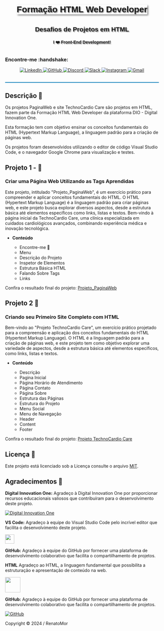 <div style="border: 0px solid #00f; padding: 10px; display: flex; justify-content: center;">
    <div style="box-shadow: 3px 3px 5px #888; display: flex; align-items: center; text-align: center; font-family: 'Verdana', sans-serif;">        
        <h1 style="margin: 0; text-shadow: 2px 2px 3px #888;">Formação HTML Web Developer</h1>
    </div>
</div>

<br>
<div style="border: 0px solid #00f; padding: 10px; display: flex; align-items: center; justify-content: center; text-align: center; font-family: 'Lato', sans-serif;">
    <h2 style="margin: 0; text-shadow: 2px 2px 3px #888; font-family: 'Helvetica', sans-serif; text-decoration: none;">Desafios de Projetos em HTML</h2>
</div>


<div style="border: 0px solid #00f; padding: 10px; display: flex; align-items: center; justify-content: center; text-align: center;">
    <div style="display: flex; align-items: center; justify-content: center;">
               <h4 style="margin: 0; text-shadow: 2px 2px 3px #888; font-family: 'Raleway', sans-serif;">I ❤️ Front-End Development!</h4>
    </div>
</div>


<h3>Encontre-me :handshake: </h3> 


<p align="center">
    <a href="https://www.linkedin.com/in/renatomoreira-rm/" target="_blank">
        <img alt="LinkedIn" src="https://img.shields.io/badge/LinkedIn-0077B5?style=plastic&logo=linkedin&logoColor=white">
    </a>
    <a href="https://github.com/RenatoMor" target="_blank">
        <img alt="GitHub" src="https://img.shields.io/badge/GitHub-181717?style=plastic&logo=github&logoColor=white">
    </a>
    <a href="https://discord.com/channels/@me/1123380010779152444/" target="_blank">
        <img alt="Discord" src="https://img.shields.io/badge/Discord-5865F2?style=plastic&logo=discord&logoColor=white">
    </a>
</a>
    <a href="https://kovihq.slack.com/" target="_blank">
        <img alt="Slack" src="https://img.shields.io/badge/Slack-4A154B?style=plastic&logo=slack&logoColor=white">
    </a>
    <a href="https://www.instagram.com/renatomorspider/" target="_blank">
        <img alt="Instagram" src="https://img.shields.io/badge/Instagram-E4405F?style=plastic&logo=instagram&logoColor=white">
    </a>
    <a href="mailto:piano.tato@gmail.com" target="_blank">
        <img alt="Gmail" src="https://img.shields.io/badge/Gmail-EA4335?style=plastic&logo=gmail&logoColor=white">
    </a>
</p>
</p>
<br>

<div style="height: 2px; background-color: #0077B5;"></div>



## Descrição :footprints:

Os projetos PaginaWeb e site TechnoCardio Care são projetos em HTML, fazem parte da Formação HTML Web Developer da plataforma DIO - Digital Innovation One. 

Esta formação tem com objetivo ensinar os conceitos fundamentais do HTML (Hypertext Markup Language), a linguagem padrão para a criação de páginas web.

Os projetos foram desenvolvidos utilizando o editor de código Visual Studio Code, e o navegador Google Chrome para visualização e testes.

## Projeto 1 - :footprints:

### Criar uma Página Web Utilizando as Tags Aprendidas

Este projeto, intitulado "Projeto_PaginaWeb", é um exercício prático para compreender e aplicar conceitos fundamentais do HTML. O HTML (Hypertext Markup Language) é a linguagem padrão para criar páginas web, e este projeto busca explorar diversos aspectos, desde a estrutura básica até elementos específicos como links, listas e textos.
Bem-vindo à página inicial da TechnoCardio Care, uma clínica especializada em cuidados cardiológicos avançados, combinando experiência médica e inovação tecnológica.


- **Conteúdo**

    - Encontre-me :handshake:
    - Menu
    - Descrição do Projeto
    - Inspetor de Elementos
    - Estrutura Básica HTML 
    - Falando Sobre Tags 
    - Links 
  

Confira o resultado final do projeto: [Projeto_PaginaWeb](https://github.com/RenatoMor/dio_projetos_html.git)
   


## Projeto 2 :footprints:

### Criando seu Primeiro Site Completo com HTML

Bem-vindo ao "Projeto TechnoCardio Care", um exercício prático projetado para a compreensão e aplicação dos conceitos fundamentais do HTML (Hypertext Markup Language). O HTML é a linguagem padrão para a criação de páginas web, e este projeto tem como objetivo explorar uma variedade de aspectos, desde a estrutura básica até elementos específicos, como links, listas e textos.

 

- **Conteúdo**
  
  - Descrição
  - Pagina Inicial
  - Página Horário de Atendimento
  - Página Contato
  - Página Sobre
  - Estrutura das Páginas
  - Estrutura do Projeto
  - Menu Social
  - Menu de Navegação
  - Header
  - Content
  - Footer

Confira o resultado final do projeto: [Projeto TechnoCardio Care](https://github.com/RenatoMor/dio_projetos_html.git) 


## Licença :traffic_light:
Este projeto está licenciado sob a Licença consulte o arquivo 
 [MIT](https://opensource.org/licenses/MIT).


## Agradecimentos :tada:

**Digital Innovation One:** Agradeço à Digital Innovation One por proporcionar recursos educacionais valiosos que contribuíram para o desenvolvimento deste projeto.

[![Digital Innovation One](https://digitalinnovationone.github.io/roadmaps/assets/logo-dio.svg)](https://digitalinnovation.one/)

**VS Code:** Agradeço à equipe do Visual Studio Code pelo incrível editor que facilita o desenvolvimento deste projeto.

[<img src="https://code.visualstudio.com/assets/favicon.ico" width="30">](https://code.visualstudio.com/)


**GitHub:** Agradeço à equipe do GitHub por fornecer uma plataforma de desenvolvimento colaborativo que facilita o compartilhamento de projetos.

**HTML** Agradeço ao HTML, a linguagem fundamental que possibilita a estruturação e apresentação de conteúdo na web.

[<img src="https://www.w3.org/html/logo/downloads/HTML5_1Color_white.svg" width="50">](https://www.w3.org/TR/html52/)


**GitHub:** Agradeço à equipe do GitHub por fornecer uma plataforma de desenvolvimento colaborativo que facilita o compartilhamento de projetos.

[![GitHub](https://github.githubassets.com/favicons/favicon.png)](https://github.com/RenatoMor)

Copyright © 2024 / RenatoMor

